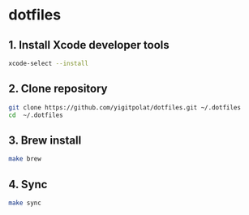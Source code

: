 # dotfiles

## 1. Install Xcode developer tools

```bash
xcode-select --install
```

## 2. Clone repository

```bash
git clone https://github.com/yigitpolat/dotfiles.git ~/.dotfiles
cd  ~/.dotfiles
```

## 3. Brew install

```bash
make brew
```

## 4. Sync 

```bash
make sync
```
